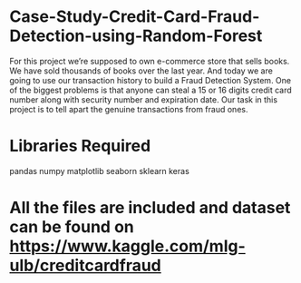 # Case-Study-Credit-Card-Fraud-Detection-using-Random-Forest
For this project we’re supposed to own e-commerce store that sells books. We have sold thousands of books over the last year. And today we are going to use our transaction history to build a Fraud Detection System. One of the biggest problems is that anyone can steal a 15 or 16 digits credit card number along with security number and expiration date. Our task in this project is to tell apart the genuine transactions from fraud ones.

# Libraries Required
pandas numpy matplotlib seaborn sklearn keras

# All the files are included and dataset can be found on https://www.kaggle.com/mlg-ulb/creditcardfraud
